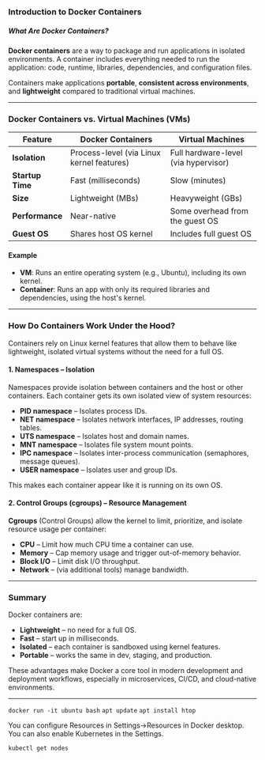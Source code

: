### Introduction to Docker Containers

##### What Are Docker Containers?

**Docker containers** are a way to package and run applications in isolated environments. A container includes everything needed to run the application: code, runtime, libraries, dependencies, and configuration files.

Containers make applications **portable**, **consistent across environments**, and **lightweight** compared to traditional virtual machines.

---

### Docker Containers vs. Virtual Machines (VMs)

| Feature            | Docker Containers                            | Virtual Machines                          |
|--------------------|-----------------------------------------------|--------------------------------------------|
| **Isolation**      | Process-level (via Linux kernel features)     | Full hardware-level (via hypervisor)       |
| **Startup Time**   | Fast (milliseconds)                           | Slow (minutes)                             |
| **Size**           | Lightweight (MBs)                             | Heavyweight (GBs)                          |
| **Performance**    | Near-native                                   | Some overhead from the guest OS            |
| **Guest OS**       | Shares host OS kernel                         | Includes full guest OS                     |

#### Example

- **VM**: Runs an entire operating system (e.g., Ubuntu), including its own kernel.
- **Container**: Runs an app with only its required libraries and dependencies, using the host's kernel.

---

### How Do Containers Work Under the Hood?

Containers rely on Linux kernel features that allow them to behave like lightweight, isolated virtual systems without the need for a full OS.

#### 1. **Namespaces** – Isolation

Namespaces provide isolation between containers and the host or other containers. Each container gets its own isolated view of system resources:

- **PID namespace** – Isolates process IDs.
- **NET namespace** – Isolates network interfaces, IP addresses, routing tables.
- **UTS namespace** – Isolates host and domain names.
- **MNT namespace** – Isolates file system mount points.
- **IPC namespace** – Isolates inter-process communication (semaphores, message queues).
- **USER namespace** – Isolates user and group IDs.

This makes each container appear like it is running on its own OS.

#### 2. **Control Groups (cgroups)** – Resource Management

**Cgroups** (Control Groups) allow the kernel to limit, prioritize, and isolate resource usage per container:

- **CPU** – Limit how much CPU time a container can use.
- **Memory** – Cap memory usage and trigger out-of-memory behavior.
- **Block I/O** – Limit disk I/O throughput.
- **Network** – (via additional tools) manage bandwidth.

---

### Summary

Docker containers are:
- **Lightweight** – no need for a full OS.
- **Fast** – start up in milliseconds.
- **Isolated** – each container is sandboxed using kernel features.
- **Portable** – works the same in dev, staging, and production.

These advantages make Docker a core tool in modern development and deployment workflows, especially in microservices, CI/CD, and cloud-native environments.

---
`docker run -it ubuntu bash`
`apt update`
`apt install htop`

You can configure Resources in Settings->Resources in Docker desktop.
You can also enable Kubernetes in the Settings.

`kubectl get nodes`